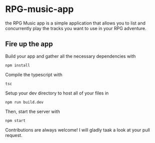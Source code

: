 # RPG-music-app

the RPG Music app is a simple application that allows you to list and concurrently play the tracks you want to use in your RPG adventure.

## Fire up the app

Build your app and gather all the necessary dependencies with
```
npm install
```
Compile the typescript with
```
tsc
```
Setup your dev directory to host all of your files in
```
npm run build.dev
```
Then, start the server with
```
npm start
```

Contributions are always welcome! I will gladly taak a look at your pull request.